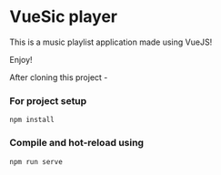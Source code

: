 # VueSic player

This is a music playlist application made using VueJS!

Enjoy!

After cloning this project -

### For project setup

```
npm install
```

### Compile and hot-reload using

```
npm run serve
```
